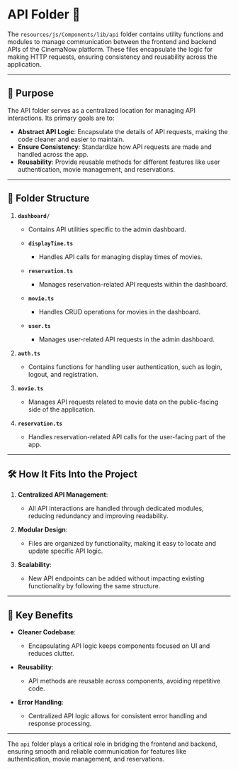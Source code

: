 # API Folder 📂

The `resources/js/Components/lib/api` folder contains utility functions and modules to manage communication between the frontend and backend APIs of the CinemaNow platform. These files encapsulate the logic for making HTTP requests, ensuring consistency and reusability across the application.

---

## 📂 Purpose

The API folder serves as a centralized location for managing API interactions. Its primary goals are to:

-   **Abstract API Logic**: Encapsulate the details of API requests, making the code cleaner and easier to maintain.
-   **Ensure Consistency**: Standardize how API requests are made and handled across the app.
-   **Reusability**: Provide reusable methods for different features like user authentication, movie management, and reservations.

---

## 📂 Folder Structure

1. **`dashboard/`**

    - Contains API utilities specific to the admin dashboard.

    - **`displayTime.ts`**

        - Handles API calls for managing display times of movies.

    - **`reservation.ts`**

        - Manages reservation-related API requests within the dashboard.

    - **`movie.ts`**

        - Handles CRUD operations for movies in the dashboard.

    - **`user.ts`**
        - Manages user-related API requests in the admin dashboard.

2. **`auth.ts`**

    - Contains functions for handling user authentication, such as login, logout, and registration.

3. **`movie.ts`**

    - Manages API requests related to movie data on the public-facing side of the application.

4. **`reservation.ts`**
    - Handles reservation-related API calls for the user-facing part of the app.

---

## 🛠️ How It Fits Into the Project

1. **Centralized API Management**:

    - All API interactions are handled through dedicated modules, reducing redundancy and improving readability.

2. **Modular Design**:

    - Files are organized by functionality, making it easy to locate and update specific API logic.

3. **Scalability**:
    - New API endpoints can be added without impacting existing functionality by following the same structure.

---

## 🌟 Key Benefits

-   **Cleaner Codebase**:

    -   Encapsulating API logic keeps components focused on UI and reduces clutter.

-   **Reusability**:

    -   API methods are reusable across components, avoiding repetitive code.

-   **Error Handling**:
    -   Centralized API logic allows for consistent error handling and response processing.

---

The `api` folder plays a critical role in bridging the frontend and backend, ensuring smooth and reliable communication for features like authentication, movie management, and reservations.
